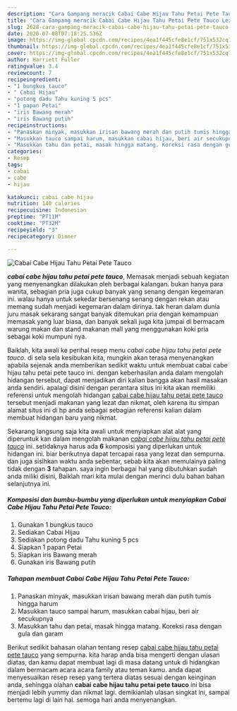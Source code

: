 ```yaml
---
description: "Cara Gampang meracik Cabai Cabe Hijau Tahu Petai Pete Tauco Lezat"
title: "Cara Gampang meracik Cabai Cabe Hijau Tahu Petai Pete Tauco Lezat"
slug: 2628-cara-gampang-meracik-cabai-cabe-hijau-tahu-petai-pete-tauco-lezat
date: 2020-07-08T07:18:25.536Z
image: https://img-global.cpcdn.com/recipes/4ea1f445cfe8e1cf/751x532cq70/cabai-cabe-hijau-tahu-petai-pete-tauco-foto-resep-utama.jpg
thumbnail: https://img-global.cpcdn.com/recipes/4ea1f445cfe8e1cf/751x532cq70/cabai-cabe-hijau-tahu-petai-pete-tauco-foto-resep-utama.jpg
cover: https://img-global.cpcdn.com/recipes/4ea1f445cfe8e1cf/751x532cq70/cabai-cabe-hijau-tahu-petai-pete-tauco-foto-resep-utama.jpg
author: Harriett Fuller
ratingvalue: 3.4
reviewcount: 7
recipeingredient:
- "1 bungkus tauco"
- " Cabai Hijau"
- "potong dadu Tahu kuning 5 pcs"
- "1 papan Petai"
- "iris Bawang merah"
- "iris Bawang putih"
recipeinstructions:
- "Panaskan minyak, masukkan irisan bawang merah dan putih tumis hingga harum"
- "Masukkan tauco sampai harum, masukkan cabai hijau, beri air secukupnya"
- "Masukkan tahu dan petai, masak hingga matang. Koreksi rasa dengan gula dan garam"
categories:
- Resep
tags:
- cabai
- cabe
- hijau

katakunci: cabai cabe hijau 
nutrition: 140 calories
recipecuisine: Indonesian
preptime: "PT11M"
cooktime: "PT32M"
recipeyield: "3"
recipecategory: Dinner

---
```



![Cabai Cabe Hijau Tahu Petai Pete Tauco](https://img-global.cpcdn.com/recipes/4ea1f445cfe8e1cf/751x532cq70/cabai-cabe-hijau-tahu-petai-pete-tauco-foto-resep-utama.jpg)

<b><i>cabai cabe hijau tahu petai pete tauco</i></b>, Memasak menjadi sebuah kegiatan yang menyenangkan dilakukan oleh berbagai kalangan. bukan hanya para wanita, sebagian pria juga cukup banyak yang senang dengan kegemaran ini. walau hanya untuk sekedar bersenang senang dengan rekan atau memang sudah menjadi kegemaran dalam dirinya. tak heran dalam dunia juru masak sekarang sangat banyak ditemukan pria dengan kemampuan memasak yang luar biasa, dan banyak sekali juga kita jumpai di bermacam warung makan dan stand makanan mall yang menggunakan koki pria sebagai koki mumpuni nya.

Baiklah, kita awali ke perihal resep menu <i>cabai cabe hijau tahu petai pete tauco</i>. di sela sela kesibukan kita, mungkin akan terasa menyenangkan apabila sejenak anda memberikan sedikit waktu untuk membuat cabai cabe hijau tahu petai pete tauco ini. dengan keberhasilan anda dalam mengolah hidangan tersebut, dapat menjadikan diri kalian bangga akan hasil masakan anda sendiri. apalagi disini dengan perantara situs ini kita akan memiliki referensi untuk mengolah hidangan <u>cabai cabe hijau tahu petai pete tauco</u> tersebut menjadi makanan yang lezat dan nikmat, oleh karena itu simpan alamat situs ini di hp anda sebagai sebagian referensi kalian dalam membuat hidangan baru yang nikmat.




Sekarang langsung saja kita awali untuk menyiapkan alat alat yang diperuntuk kan dalam mengolah makanan <u><i>cabai cabe hijau tahu petai pete tauco</i></u> ini. setidaknya harus ada <b>6</b> komposisi yang diperlukan untuk hidangan ini. biar berikutnya dapat tercapai rasa yang lezat dan sempurna. dan juga sisihkan waktu anda sebentar, sebab kita akan memulainya paling tidak dengan <b>3</b> tahapan. saya ingin berbagai hal yang dibutuhkan sudah anda miliki disini, Baiklah mari kita mulai dengan merinci dulu bahan bahan selanjutnya ini.

<!--inarticleads1-->

##### Komposisi dan bumbu-bumbu yang diperlukan untuk menyiapkan Cabai Cabe Hijau Tahu Petai Pete Tauco:

1. Gunakan 1 bungkus tauco
1. Sediakan  Cabai Hijau
1. Sediakan potong dadu Tahu kuning 5 pcs
1. Siapkan 1 papan Petai
1. Siapkan iris Bawang merah
1. Gunakan iris Bawang putih




<!--inarticleads2-->

##### Tahapan membuat Cabai Cabe Hijau Tahu Petai Pete Tauco:

1. Panaskan minyak, masukkan irisan bawang merah dan putih tumis hingga harum
1. Masukkan tauco sampai harum, masukkan cabai hijau, beri air secukupnya
1. Masukkan tahu dan petai, masak hingga matang. Koreksi rasa dengan gula dan garam




Berikut sedikit bahasan olahan tentang resep <u>cabai cabe hijau tahu petai pete tauco</u> yang sempurna. kita harap anda bisa mengerti dengan ulasan diatas, dan kamu dapat membuat lagi di masa datang untuk di hidangkan dalam bermacam acara acara family atau teman kamu. anda dapat menyesuaikan resep resep yang tertera diatas sesuai dengan keinginan anda, sehingga olahan <b>cabai cabe hijau tahu petai pete tauco</b> ini bisa menjadi lebih yummy dan nikmat lagi. demikianlah ulasan singkat ini, sampai bertemu lagi di lain hal. semoga hari anda menyenangkan.
